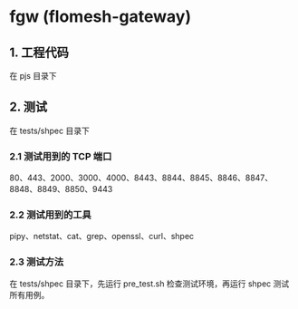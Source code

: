 # fgw (flomesh-gateway)
## 1. 工程代码  
在 pjs 目录下
## 2. 测试  
在 tests/shpec 目录下  
### 2.1 测试用到的 TCP 端口  
80、443、2000、3000、4000、8443、8844、8845、8846、8847、8848、8849、8850、9443  
### 2.2 测试用到的工具   
pipy、netstat、cat、grep、openssl、curl、shpec  
### 2.3 测试方法
在 tests/shpec 目录下，先运行 pre_test.sh 检查测试环境，再运行 shpec 测试所有用例。   
